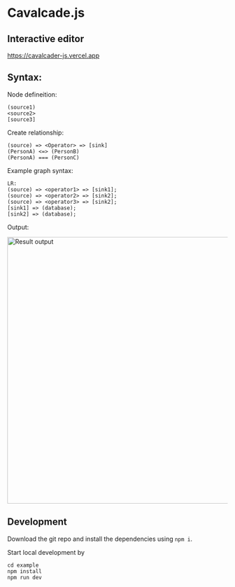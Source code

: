 # Cavalcade.js
## Interactive editor
https://cavalcader-js.vercel.app

## Syntax:

Node defineition:
```
(source1)
<source2>
[source3]
```

Create relationship:
```
(source) => <Operator> => [sink]
(PersonA) <=> (PersonB)
(PersonA) === (PersonC)
```

Example graph syntax:
```
LR:
(source) => <operator1> => [sink1];
(source) => <operator2> => [sink2];
(source) => <operator3> => [sink2];
[sink1] => (database);
[sink2] => (database);
```

Output:

<img width="609" alt="Result output" src="https://github.com/zikunw/Cavalcader.js/assets/68682076/d7cae1c6-789a-47c5-84e1-fb9a73c9d466">

## Development

Download the git repo and install the dependencies using `npm i`.

Start local development by
```
cd example
npm install
npm run dev
```

